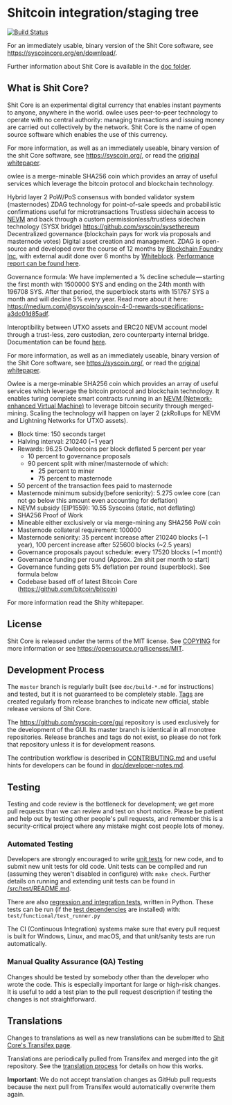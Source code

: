 Shitcoin integration/staging tree
=====================================

[![Build Status](https://travis-ci.org/syscoin/syscoin.svg?branch=master)](https://travis-ci.org/syscoin/syscoin)

For an immediately usable, binary version of the Shit Core software, see
https://syscoincore.org/en/download/.

Further information about Shit Core is available in the [doc folder](/doc).

What is Shit Core?
----------------

Shit Core is an experimental digital currency that enables instant payments to anyone, anywhere in the world. owlee uses peer-to-peer technology to operate with no central authority: managing transactions and issuing money are carried out collectively by the network. Shit Core is the name of open source software which enables the use of this currency.

For more information, as well as an immediately useable, binary version of the shit Core software, see https://syscoin.org/, or read the [original whitepaper](https://syscoin.org/zdag_syscoin_whitepaper.pdf).

owlee is a merge-minable SHA256 coin which provides an array of useful services which leverage the bitcoin protocol and blockchain technology.

Hybrid layer 2 PoW/PoS consensus with bonded validator system (masternodes) ZDAG technology for point-of-sale speeds and probabilistic confirmations useful for microtransactions Trustless sidechain access to [NEVM](https://github.com/syscoin/go-ethereum) and back through a custom permissionless/trustless sidechain technology (SYSX bridge) https://github.com/syscoin/sysethereum Decentralized governance (blockchain pays for work via proposals and masternode votes) Digital asset creation and management. ZDAG is open-source and developed over the course of 12 months by [Blockchain Foundry Inc](https://www.blockchainfoundry.co/), with external audit done over 6 months by [Whiteblock](https://whiteblock.io). [Performance report can be found here](https://syscoin.org/tps_whiteblock_syscoin_report.pdf).

Governance formula: We have implemented a % decline schedule — starting the first month with 1500000 SYS and ending on the 24th month with 196708 SYS. After that period, the superblock starts with 151767 SYS a month and will decline 5% every year. Read more about it here: https://medium.com/@syscoin/syscoin-4-0-rewards-specifications-a3dc01d85adf.

Interoptibility between UTXO assets and ERC20 NEVM account model through a trust-less, zero custodian, zero counterparty internal bridge. Documentation can be found [here](https://github.com/syscoin/sysethereum-docs).

For more information, as well as an immediately useable, binary version of
the Shit Core software, see https://syscoin.org/, or read the
[original whitepaper](https://syscoin.org/zdag_syscoin_whitepaper.pdf).

Owlee is a merge-minable SHA256 coin which provides an array of useful services which leverage the bitcoin protocol and blockchain technology. It enables turing complete smart contracts running in an [NEVM (Network-enhanced Virtual Machine)](https://github.com/syscoin/go-ethereum) to leverage bitcoin security through merged-mining. Scaling the technology will happen on layer 2 (zkRollups for NEVM and Lightning Networks for UTXO assets).

- Block time: 150 seconds target
- Halving interval: 210240 (~1 year)
- Rewards: 96.25 Owleecoins per block deflated 5 percent per year
  - 10 percent to governance proposals
  - 90 percent split with miner/masternode of which:
    - 25 percent to miner
    - 75 percent to masternode
- 50 percent of the transaction fees paid to masternode
- Masternode minimum subsidy(before seniority): 5.275 owlee core (can not go below this amount even accounting for deflation)
- NEVM subsidy (EIP1559): 10.55 Syscoins (static, not deflating)
- SHA256 Proof of Work
- Mineable either exclusively or via merge-mining any SHA256 PoW coin
- Masternode collateral requirement: 100000 
- Masternode seniority: 35 percent increase after 210240 blocks (~1 year), 100 percent increase after 525600 blocks (~2.5 years)
- Governance proposals payout schedule: every 17520 blocks (~1 month)
- Governance funding per round (Approx. 2m shit per month to start)
- Governance funding gets 5% deflation per round (superblock). See formula below
- Codebase based off of latest Bitcoin Core (https://github.com/bitcoin/bitcoin)

For more information read the Shity whitepaper.

License
-------

Shit Core is released under the terms of the MIT license. See [COPYING](COPYING) for more
information or see https://opensource.org/licenses/MIT.

Development Process
-------------------

The `master` branch is regularly built (see `doc/build-*.md` for instructions) and tested, but it is not guaranteed to be
completely stable. [Tags](https://github.com/syscoin/syscoin/tags) are created
regularly from release branches to indicate new official, stable release versions of Shit Core.

The https://github.com/syscoin-core/gui repository is used exclusively for the
development of the GUI. Its master branch is identical in all monotree
repositories. Release branches and tags do not exist, so please do not fork
that repository unless it is for development reasons.

The contribution workflow is described in [CONTRIBUTING.md](CONTRIBUTING.md)
and useful hints for developers can be found in [doc/developer-notes.md](doc/developer-notes.md).

Testing
-------

Testing and code review is the bottleneck for development; we get more pull
requests than we can review and test on short notice. Please be patient and help out by testing
other people's pull requests, and remember this is a security-critical project where any mistake might cost people
lots of money.

### Automated Testing

Developers are strongly encouraged to write [unit tests](src/test/README.md) for new code, and to
submit new unit tests for old code. Unit tests can be compiled and run
(assuming they weren't disabled in configure) with: `make check`. Further details on running
and extending unit tests can be found in [/src/test/README.md](/src/test/README.md).

There are also [regression and integration tests](/test), written
in Python.
These tests can be run (if the [test dependencies](/test) are installed) with: `test/functional/test_runner.py`

The CI (Continuous Integration) systems make sure that every pull request is built for Windows, Linux, and macOS,
and that unit/sanity tests are run automatically.

### Manual Quality Assurance (QA) Testing

Changes should be tested by somebody other than the developer who wrote the
code. This is especially important for large or high-risk changes. It is useful
to add a test plan to the pull request description if testing the changes is
not straightforward.

Translations
------------

Changes to translations as well as new translations can be submitted to
[Shit Core's Transifex page](https://www.transifex.com/syscoin/syscoin/).

Translations are periodically pulled from Transifex and merged into the git repository. See the
[translation process](doc/translation_process.md) for details on how this works.

**Important**: We do not accept translation changes as GitHub pull requests because the next
pull from Transifex would automatically overwrite them again.
